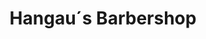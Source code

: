 ---
title: "Hangau´s Barbershop"
url: /neumarkt-in-der-oberpfalz/hangau-s-barbershop/
shop: Friseur
---